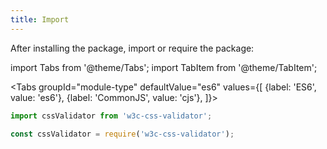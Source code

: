 ```yaml
---
title: Import
---
```


After installing the package, import or require the package:

import Tabs from '@theme/Tabs';
import TabItem from '@theme/TabItem';

<Tabs
groupId="module-type"
defaultValue="es6"
values={[
{label: 'ES6', value: 'es6'},
{label: 'CommonJS', value: 'cjs'},
]}>
<TabItem value="es6">

```ts
import cssValidator from 'w3c-css-validator';
```

</TabItem>
<TabItem value="cjs">

```ts
const cssValidator = require('w3c-css-validator');
```

</TabItem>
</Tabs>